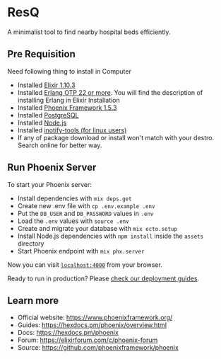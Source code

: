# ResQ

A minimalist tool to find nearby hospital beds efficiently. 

## Pre Requisition
Need following thing to install in Computer
  * Installed [Elixir 1.10.3](https://elixir-lang.org/install.html)
  * Installed [Erlang OTP 22 or more](https://elixir-lang.org/install.html). You will find the description of installing Erlang in Elixir Installation
  * Installed [Phoenix Framework 1.5.3](https://hexdocs.pm/phoenix/installation.html)
  * Installed [PostgreSQL](https://www.postgresql.org/download/)
  * Installed [Node.js](https://nodejs.org/en/download/)
  * Installed [inotify-tools (for linux users)](https://github.com/inotify-tools/inotify-tools/wiki)
  * If any of package download or install won't match with your destro. Search online for better way.

## Run Phoenix Server
To start your Phoenix server:

  * Install dependencies with `mix deps.get`
  * Create new .env file with `cp .env.example .env`
  * Put the `DB_USER` and `DB_PASSWORD` values in `.env`
  * Load the `.env` values with `source .env` 
  * Create and migrate your database with `mix ecto.setup`
  * Install Node.js dependencies with `npm install` inside the `assets` directory
  * Start Phoenix endpoint with `mix phx.server`

Now you can visit [`localhost:4000`](http://localhost:4000) from your browser.

Ready to run in production? Please [check our deployment guides](https://hexdocs.pm/phoenix/deployment.html).

## Learn more

  * Official website: https://www.phoenixframework.org/
  * Guides: https://hexdocs.pm/phoenix/overview.html
  * Docs: https://hexdocs.pm/phoenix
  * Forum: https://elixirforum.com/c/phoenix-forum
  * Source: https://github.com/phoenixframework/phoenix
